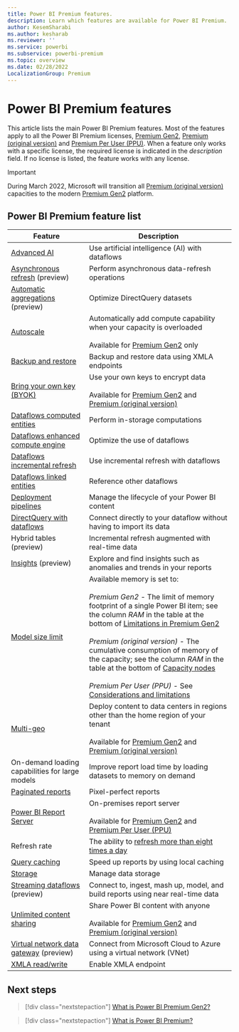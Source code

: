 ```yaml
---
title: Power BI Premium features.
description: Learn which features are available for Power BI Premium.
author: KesemSharabi
ms.author: kesharab
ms.reviewer: ''
ms.service: powerbi
ms.subservice: powerbi-premium
ms.topic: overview
ms.date: 02/28/2022
LocalizationGroup: Premium 
---
```


# Power BI Premium features

This article lists the main Power BI Premium features. Most of the features apply to all the Power BI Premium licenses, [Premium Gen2](service-premium-gen2-what-is.md), [Premium (original version)](service-premium-what-is.md) and [Premium Per User (PPU)](service-premium-per-user-faq.yml). When a feature only works with a specific license, the required license is indicated in the *description* field. If no license is listed, the feature works with any license.

>[!IMPORTANT]
>During March 2022, Microsoft will transition all [Premium (original version)](service-premium-what-is.md) capacities to the modern [Premium Gen2](service-premium-gen2-what-is.md) platform.

## Power BI Premium feature list

|Feature |Description |
|--------|------------|
|[Advanced AI](./../transform-model/dataflows/dataflows-machine-learning-integration.md) |Use artificial intelligence (AI) with dataflows |
|[Asynchronous refresh](./../connect-data/asynchronous-refresh.md) (preview) |Perform asynchronous data-refresh operations |
|[Automatic aggregations](aggregations-auto.md) (preview) |Optimize DirectQuery datasets |
|[Autoscale](service-premium-auto-scale.md) |Automatically add compute capability when your capacity is overloaded</br></br>Available for [Premium Gen2](service-premium-gen2-what-is.md) only |
|[Backup and restore](service-premium-backup-restore-dataset.md) |Backup and restore data using XMLA endpoints |
|[Bring your own key (BYOK)](service-encryption-byok.md) |Use your own keys to encrypt data</br></br>Available for [Premium Gen2](service-premium-gen2-what-is.md) and [Premium (original version)](service-premium-what-is.md) |
|[Dataflows computed entities](./../transform-model/dataflows/dataflows-premium-features.md#computed-entities) |Perform in-storage computations |
|[Dataflows enhanced compute engine](./../transform-model/dataflows/dataflows-premium-features.md#the-enhanced-compute-engine) |Optimize the use of dataflows |
|[Dataflows incremental refresh](./../transform-model/dataflows/dataflows-premium-features.md#incremental-refresh) |Use incremental refresh with dataflows |
|[Dataflows linked entities](./../transform-model/dataflows/dataflows-premium-features.md#linked-entities) |Reference other dataflows |
|[Deployment pipelines](./../create-reports/deployment-pipelines-overview.md) |Manage the lifecycle of your Power BI content |
|[DirectQuery with dataflows](./../transform-model/dataflows/dataflows-premium-features.md#use-directquery-with-dataflows-in-power-bi) |Connect directly to your dataflow without having to import its data |
|Hybrid tables (preview) |Incremental refresh augmented with real-time data |
|[Insights](./../create-reports/insights.md) (preview) |Explore and find insights such as anomalies and trends in your reports |
|[Model size limit](service-premium-gen2-what-is.md#capacity-nodes-for-premium-gen2) |Available memory is set to:</br></br>*Premium Gen2* - The limit of memory footprint of a single Power BI item; see the column *RAM* in the table at the bottom of [Limitations in Premium Gen2](service-premium-gen2-what-is.md#limitations-in-premium-gen2)</br></br>*Premium (original version)* - The cumulative consumption of memory of the capacity; see the column *RAM* in the table at the bottom of [Capacity nodes](service-premium-what-is.md#capacity-nodes)</br></br>*Premium Per User (PPU)* - See [Considerations and limitations](service-premium-per-user-faq.yml#considerations-and-limitations) |
|[Multi-geo](service-admin-premium-multi-geo.md) |Deploy content to data centers in regions other than the home region of your tenant</br></br>Available for [Premium Gen2](service-premium-gen2-what-is.md) and [Premium (original version)](service-premium-what-is.md) |
|On-demand loading capabilities for large models |Improve report load time by loading datasets to memory on demand |
|[Paginated reports](./../paginated-reports/paginated-reports-report-builder-power-bi.md) |Pixel-perfect reports |
|[Power BI Report Server](./../report-server/get-started.md) |On-premises report server</br></br>Available for [Premium Gen2](service-premium-gen2-what-is.md) and [Premium Per User (PPU)](service-premium-per-user-faq.yml) |
|Refresh rate |The ability to [refresh more than eight times a day](./../connect-data/refresh-data.md#data-refresh)|
|[Query caching](./../connect-data/power-bi-query-caching.md) |Speed up reports by using local caching |
|[Storage](service-admin-manage-your-data-storage-in-power-bi.md) |Manage data storage |
|[Streaming dataflows](./../transform-model/dataflows/dataflows-streaming.md) (preview) |Connect to, ingest, mash up, model, and build reports using near real-time data |
|[Unlimited content sharing](service-premium-what-is.md#unlimited-content-sharing) |Share Power BI content with anyone</br></br>Available for [Premium Gen2](service-premium-gen2-what-is.md) and [Premium (original version)](service-premium-what-is.md) |
|[Virtual network data gateway](/data-integration/vnet/overview) (preview) | Connect from Microsoft Cloud to Azure using a virtual network (VNet) |
|[XMLA read/write](service-premium-connect-tools.md) |Enable XMLA endpoint |

## Next steps

> [!div class="nextstepaction"]
> [What is Power BI Premium Gen2?](service-premium-gen2-what-is.md)

> [!div class="nextstepaction"]
> [What is Power BI Premium?](service-premium-what-is.md)
